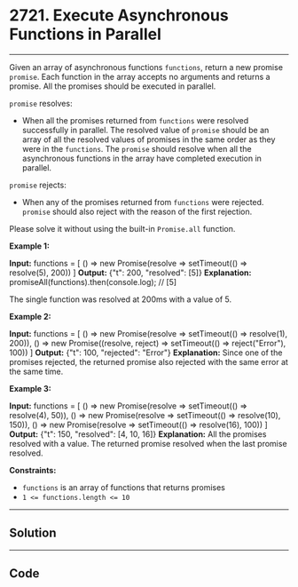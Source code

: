 # 2721. Execute Asynchronous Functions in Parallel

---

Given an array of asynchronous functions `functions`, return a new promise `promise`. Each function in the array accepts no arguments and returns a promise. All the promises should be executed in parallel.

`promise` resolves:

  * When all the promises returned from `functions` were resolved successfully in parallel. The resolved value of `promise` should be an array of all the resolved values of promises in the same order as they were in the `functions`. The `promise` should resolve when all the asynchronous functions in the array have completed execution in parallel.



`promise` rejects:

  * When any of the promises returned from `functions` were rejected. `promise` should also reject with the reason of the first rejection.



Please solve it without using the built-in `Promise.all` function.

 

**Example 1:**


**Input:** functions = [
  () => new Promise(resolve => setTimeout(() => resolve(5), 200))
]
**Output:** {"t": 200, "resolved": [5]}
**Explanation:** 
promiseAll(functions).then(console.log); // [5]

The single function was resolved at 200ms with a value of 5.


**Example 2:**


**Input:** functions = [
    () => new Promise(resolve => setTimeout(() => resolve(1), 200)), 
    () => new Promise((resolve, reject) => setTimeout(() => reject("Error"), 100))
]
**Output:** {"t": 100, "rejected": "Error"}
**Explanation:** Since one of the promises rejected, the returned promise also rejected with the same error at the same time.


**Example 3:**


**Input:** functions = [
    () => new Promise(resolve => setTimeout(() => resolve(4), 50)), 
    () => new Promise(resolve => setTimeout(() => resolve(10), 150)), 
    () => new Promise(resolve => setTimeout(() => resolve(16), 100))
]
**Output:** {"t": 150, "resolved": [4, 10, 16]}
**Explanation:** All the promises resolved with a value. The returned promise resolved when the last promise resolved.


 

**Constraints:**

  * `functions` is an array of functions that returns promises
  * `1 <= functions.length <= 10`

---

## Solution



---

## Code
```python


```